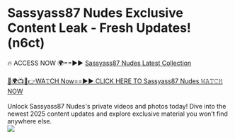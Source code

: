 # Sassyass87 Nudes Exclusive Content Leak - Fresh Updates! (n6ct)

🔥 ACCESS NOW 🌍==►► <a href="https://tinyurl.com/yc657z5k" rel="nofollow">Sassyass87 Nudes Latest Collection</a>
<br><br>
[🔴🌍📺📱👉WA𝚃CH Now==►► CLICK HERE TO Sassyass87 Nudes 𝚆𝙰𝚃𝙲𝙷 NOW](https://tinyurl.com/yc657z5k)
<br><br>
Unlock Sassyass87 Nudes's private videos and photos today! Dive into the newest 2025 content updates and explore exclusive material you won’t find anywhere else.
<br>
<a href="https://tinyurl.com/yc657z5k" rel="nofollow" data-target="animated-image.originalLink"><img src="https://camo.githubusercontent.com/8a4f000d20f83aca3bf7ec5f350d767afa0574a8a352519fd8cfa583a6f93a33/68747470733a2f2f692e696d6775722e636f6d2f644a486b345a712e676966" data-canonical-src="https://i.imgur.com/dJHk4Zq.gif" style="max-width: 100%; display: inline-block;" data-target="animated-image.originalImage"></a>
<br>
